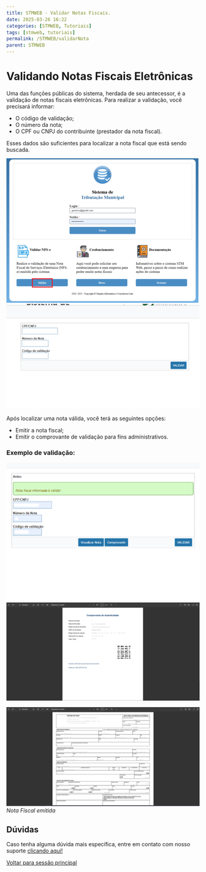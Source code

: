 ```yaml
---
title: STMWEB - Validar Notas Fiscais.
date: 2025-03-26 16:22
categories: [STMWEB, Tutoriais]
tags: [stmweb, tutoriais]
permalink: /STMWEB/validarNota
parent: STMWEB
---
```


# Validando Notas Fiscais Eletrônicas  

Uma das funções públicas do sistema, herdada de seu antecessor, é a validação de notas fiscais eletrônicas. Para realizar a validação, você precisará informar:  

- O código de validação;  
- O número da nota;  
- O CPF ou CNPJ do contribuinte (prestador da nota fiscal).  

Esses dados são suficientes para localizar a nota fiscal que está sendo buscada.  

![Tela de Validação](/assets/img/stm/validar-nota/valida-nota1.png)
![Informações de Validação](/assets/img/stm/validar-nota/valida-nota2.png)

Após localizar uma nota válida, você terá as seguintes opções:  

- Emitir a nota fiscal;  
- Emitir o comprovante de validação para fins administrativos.  

### Exemplo de validação:
![Retorno após a validação da Nota Fiscal](/assets/img/stm/validar-nota/valida-nota3A.png)
![Comprovante de validação emitido](/assets/img/stm/validar-nota/valida-nota3B.png)

![Nota Fiscal emitida](/assets/img/stm/validar-nota/valida-nota3C.png)
_Nota Fiscal emitida_ 

## Dúvidas  
Caso tenha alguma dúvida mais específica, entre em contato com nosso suporte [clicando aqui!](https://api.whatsapp.com/send?phone=5586981417162&text=Ol%C3%A1%20%5BNome%20e%20Munic%C3%ADpio%5D,%20preciso%20de%20ajuda%20com%20%5Bdescri%C3%A7%C3%A3o%20breve%20do%20problema%5D.%20Voc%C3%AAs%20poderiam%20me%20orientar%20sobre%20como%20resolver%20ou%20indicar%20o%20setor%20respons%C3%A1vel?%20Agrade%C3%A7o%20desde%20j%C3%A1%20pela%20aten%C3%A7%C3%A3o!%22)  

[Voltar para sessão principal](/STMWEB)

